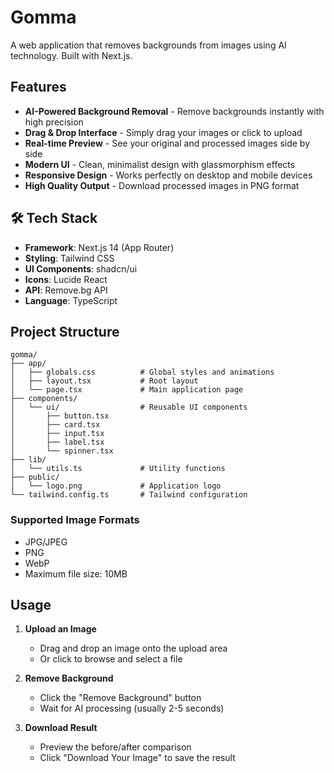 # Gomma 

A web application that removes backgrounds from images using AI technology. Built with Next.js.

## Features

- **AI-Powered Background Removal** - Remove backgrounds instantly with high precision
- **Drag & Drop Interface** - Simply drag your images or click to upload
- **Real-time Preview** - See your original and processed images side by side
- **Modern UI** - Clean, minimalist design with glassmorphism effects
- **Responsive Design** - Works perfectly on desktop and mobile devices
- **High Quality Output** - Download processed images in PNG format

## 🛠️ Tech Stack

- **Framework**: Next.js 14 (App Router)
- **Styling**: Tailwind CSS
- **UI Components**: shadcn/ui
- **Icons**: Lucide React
- **API**: Remove.bg API
- **Language**: TypeScript

## Project Structure

```
gomma/
├── app/
│   ├── globals.css          # Global styles and animations
│   ├── layout.tsx           # Root layout
│   └── page.tsx             # Main application page
├── components/
│   └── ui/                  # Reusable UI components
│       ├── button.tsx
│       ├── card.tsx
│       ├── input.tsx
│       ├── label.tsx
│       └── spinner.tsx
├── lib/
│   └── utils.ts             # Utility functions
├── public/
│   └── logo.png             # Application logo
└── tailwind.config.ts       # Tailwind configuration
```

### Supported Image Formats

- JPG/JPEG
- PNG
- WebP
- Maximum file size: 10MB

## Usage

1. **Upload an Image**
   - Drag and drop an image onto the upload area
   - Or click to browse and select a file

2. **Remove Background**
   - Click the "Remove Background" button
   - Wait for AI processing (usually 2-5 seconds)

3. **Download Result**
   - Preview the before/after comparison
   - Click "Download Your Image" to save the result

